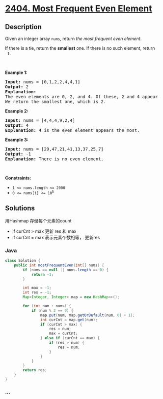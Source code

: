 # [2404. Most Frequent Even Element](https://leetcode.com/problems/most-frequent-even-element)

## Description

<p>Given an integer array <code>nums</code>, return <em>the most frequent even element</em>.</p>

<p>If there is a tie, return the <strong>smallest</strong> one. If there is no such element, return <code>-1</code>.</p>

<p>&nbsp;</p>
<p><strong>Example 1:</strong></p>

<pre>
<strong>Input:</strong> nums = [0,1,2,2,4,4,1]
<strong>Output:</strong> 2
<strong>Explanation:</strong>
The even elements are 0, 2, and 4. Of these, 2 and 4 appear the most.
We return the smallest one, which is 2.</pre>

<p><strong>Example 2:</strong></p>

<pre>
<strong>Input:</strong> nums = [4,4,4,9,2,4]
<strong>Output:</strong> 4
<strong>Explanation:</strong> 4 is the even element appears the most.
</pre>

<p><strong>Example 3:</strong></p>

<pre>
<strong>Input:</strong> nums = [29,47,21,41,13,37,25,7]
<strong>Output:</strong> -1
<strong>Explanation:</strong> There is no even element.
</pre>

<p>&nbsp;</p>
<p><strong>Constraints:</strong></p>

<ul>
	<li><code>1 &lt;= nums.length &lt;= 2000</code></li>
	<li><code>0 &lt;= nums[i] &lt;= 10<sup>5</sup></code></li>
</ul>


## Solutions

<!-- tabs:start -->

用Hashmap 存储每个元素的count
* if curCnt > max 更新 res 和 max
* if curCnt = max 表示元素个数相等， 更新res
### **Java**

```java
class Solution {
    public int mostFrequentEven(int[] nums) {
        if (nums == null || nums.length == 0) {
            return -1;
        }

        int max = -1;
        int res = -1;
        Map<Integer, Integer> map = new HashMap<>();

        for (int num : nums) {
            if (num % 2 == 0) {
                map.put(num, map.getOrDefault(num, 0) + 1);
                int curCnt = map.get(num);
                if (curCnt > max) {
                    res = num;
                    max = curCnt;
                } else if (curCnt == max) {
                    if (res > num) {
                        res = num;
                    }
                }
            }
        }
        return res;
    }
}
```

### **...**

```

```

<!-- tabs:end -->